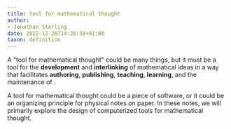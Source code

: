 ```yaml
---
title: tool for mathematical thought
author:
- Jonathan Sterling
date: 2022-12-26T14:26:58+01:00
taxon: definition
---
```


A "tool for mathematical thought" could be many things, but it must be a tool for the **development** and **interlinking** of mathematical ideas in a way that facilitates **authoring**, **publishing**, **teaching**, **learning**, and the maintenance of **[](tfmt-0003)**.

A tool for mathematical thought could be a piece of software, or it could be an organizing principle for physical notes on paper. In these notes, we will primarily explore the design of computerized tools for mathematical thought.
